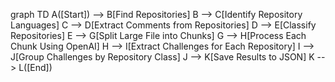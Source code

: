 graph TD
A([Start]) --> B[Find Repositories]
B --> C[Identify Repository Languages]
C --> D[Extract Comments from Repositories]
D --> E[Classify Repositories]
E --> G[Split Large File into Chunks]
G --> H[Process Each Chunk Using OpenAI]
H --> I[Extract Challenges for Each Repository]
I --> J[Group Challenges by Repository Class]
J --> K[Save Results to JSON]
K --> L([End])
